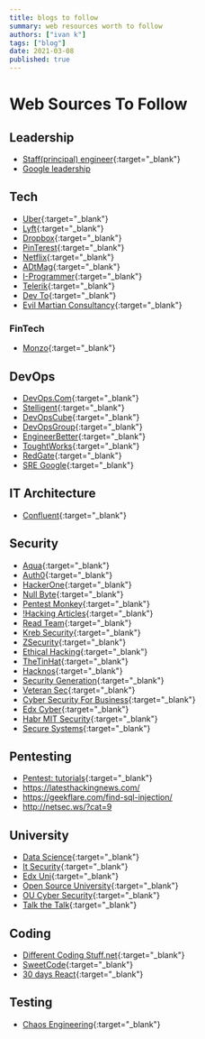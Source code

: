 ```yaml
---
title: blogs to follow
summary: web resources worth to follow
authors: ["ivan k"]
tags: ["blog"]
date: 2021-03-08
published: true
---
```


# Web Sources To Follow

## Leadership

- [Staff(principal) engineer](https://staffeng.com/stories){:target="_blank"}
- [Google leadership](https://rework.withgoogle.com/)

## Tech

- [Uber](https://eng.uber.com/category/articles/architecture){:target="_blank"}
- [Lyft](https://eng.lyft.com/){:target="_blank"}
- [Dropbox](https://dropbox.tech/){:target="_blank"}
- [PinTerest](https://medium.com/@Pinterest_Engineering){:target="_blank"}
- [Netflix](https://medium.com/netflix-techblog){:target="_blank"}
- [ADtMag](https://adtmag.com/articles/2019/03/15/coder.aspx){:target="_blank"}
- [I-Programmer](https://www.i-programmer.info/){:target="_blank"}
- [Telerik](https://www.telerik.com/blogs){:target="_blank"}
- [Dev To](https://dev.to/){:target="_blank"}
- [Evil Martian Consultancy](https://evilmartians.com/chronicles){:target="_blank"}

### FinTech

- [Monzo](https://monzo.com/blog/){:target="_blank"}

## DevOps

- [DevOps.Com](https://devops.com/){:target="_blank"}
- [Stelligent](https://stelligent.com/){:target="_blank"}
- [DevOpsCube](https://devopscube.com/){:target="_blank"}
- [DevOpsGroup](https://www.devopsgroup.com/blog/){:target="_blank"}
- [EngineerBetter](https://www.engineerbetter.com/blog/){:target="_blank"}
- [ToughtWorks](https://www.thoughtworks.com/personal-blogs){:target="_blank"}
- [RedGate](https://www.red-gate.com/blog/database-devops){:target="_blank"}
- [SRE Google](https://sre.google/sre-book/table-of-contents/){:target="_blank"}

## IT Architecture

- [Confluent](https://www.confluent.io/blog/){:target="_blank"}

## Security

- [Aqua](https://www.aquasec.com/){:target="_blank"}
- [Auth0](https://auth0.com/blog/){:target="_blank"}
- [HackerOne](https://hackerone.com){:target="_blank"}
- [Null Byte](https://null-byte.wonderhowto.com/){:target="_blank"}
- [Pentest Monkey](pentestmonkey.net){:target="_blank"}
- [!Hacking Articles](https://www.hackingarticles.in/){:target="_blank"}
- [Read Team](https://ired.team/){:target="_blank"}
- [Kreb Security](https://krebsonsecurity.com/){:target="_blank"}
- [ZSecurity](https://zsecurity.org/){:target="_blank"}
- [Ethical Hacking](https://www.ehacking.net/){:target="_blank"}
- [TheTinHat](https://thetinhat.com/index.html){:target="_blank"}
- [Hacknos](https://www.hacknos.com){:target="_blank"}
- [Security Generation](https://www.securitygeneration.com/){:target="_blank"}
- [Veteran Sec](https://veteransec.com/){:target="_blank"}
- [Cyber Security For Business](https://www.coursera.org/specializations/cyber-security-business){:target="_blank"}
- [Edx Cyber](https://www.edx.org/course?search_query=cyber){:target="_blank"}
- [Habr MIT Security](https://habr.com/ru/company/ua-hosting/blog/427763/){:target="_blank"}
- [Secure Systems](https://ocw.mit.edu/courses/electrical-engineering-and-computer-science/6-858-computer-systems-security-fall-2014/){:target="_blank"}

## Pentesting

- [Pentest: tutorials](http://fuzzysecurity.com/index.html){:target="_blank"}
- https://latesthackingnews.com/
- https://geekflare.com/find-sql-injection/
- http://netsec.ws/?cat=9

## University

- [Data Science](https://london.ac.uk/courses/data-science-msc){:target="_blank"}
- [It Security](https://london.ac.uk/courses/information-security){:target="_blank"}
- [Edx Uni](https://www.elearnsecurity.com/certification/ejpt/){:target="_blank"}
- [Open Source University](https://github.com/ossu/computer-science#intro-cs){:target="_blank"}
- [OU Cyber Security](http://www.open.ac.uk/courses/microcredentials/cyber-security-tzfm861){:target="_blank"}
- [Talk the Talk](https://www.open.edu/openlearn/education-development/talk-the-talk/content-section-overview){:target="_blank"}

## Coding

- [Different Coding Stuff.net](https://codeburst.io/){:target="_blank"}
- [SweetCode](https://sweetcode.io/){:target="_blank"}
- [30 days React](https://github.com/fullstackreact/30-days-of-react){:target="_blank"}

## Testing

- [Chaos Engineering](https://chaos-mesh.org/blog){:target="_blank"}
